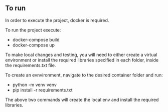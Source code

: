 ## To run 
In order to execute the project, docker is required. 

To run the project execute: 
- docker-compose build
- docker-compose up

To make local changes and testing, you will need to either create a virtual environment or install the required libraries specified in each folder, inside the requirements.txt file. 

To create an evnvironment, navigate to the desired container folder and run: 
- python -m venv venv
- pip install -r requirements.txt

The above two commands will create the local env and install the required libraries.
